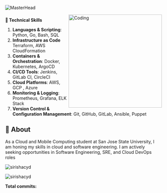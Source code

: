 ![MasterHead](https://github.com/sirishacyd/sirishacyd/blob/main/header.png)

<img align="right" alt="Coding" width="300" src="https://github.com/sirishacyd/sirishacyd/blob/main/git.gif">

<!--
**sirishacyd/sirishacyd** is a ✨ _special_ ✨ repository because its `README.md` (this file) appears on your GitHub profile.

Here are some ideas to get you started:

- 🔭 I’m currently working on ...
- 🌱 I’m currently learning ...
- 👯 I’m looking to collaborate on ...
- 🤔 I’m looking for help with ...
- 💬 Ask me about ...
- 📫 How to reach me: ...
- 😄 Pronouns: ...
- ⚡ Fun fact: ...
-->

<h3 align="center"></h3>

<h3 align="left"></h3>
<p align="left">
</p>

**🌱 Technical Skills**
1. **Languages & Scripting**: Python, Go, Bash, SQL
2. **Infrastructure as Code** Terraform, AWS CloudFormation
3. **Containers & Orchestration**: Docker, Kubernetes, ArgoCD
4. **CI/CD Tools**: Jenkins, GitLab CI, CircleCI
5. **Cloud Platforms**: AWS, GCP , Azure
6. **Monitoring & Logging**: Prometheus, Grafana, ELK Stack
7. **Version Control & Configuration Management**:  Git, GitHub, GitLab, Ansible, Puppet

## 🔭 About
As a Cloud and Mobile Computing student at San Jose State University, I am honing my skills in cloud and software engineering. I am actively seeking opportunities in Software Engineering, SRE, and Cloud DevOps roles

<p align="left"> <img src="https://komarev.com/ghpvc/?username=sirishacyd&label=Profile%20views&color=0e75b6&style=flat" alt="sirishacyd" /> </p>

<p><img align="center" src="https://github-readme-stats.vercel.app/api/top-langs?username=sirishacyd&show_icons=true&locale=en&layout=compact" alt="sirishacyd" </p>

<p><strong>Total commits:</strong> <!-- COMMIT COUNT --></p>
